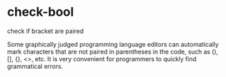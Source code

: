 # check-bool
check if bracket are paired

Some graphically judged programming language editors can automatically mark characters that are not paired in parentheses in the code, such as (), [], {}, <>, etc.
It is very convenient for programmers to quickly find grammatical errors.
